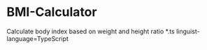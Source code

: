 # BMI-Calculator
Calculate body index based on weight and height ratio
*.ts linguist-language=TypeScript

